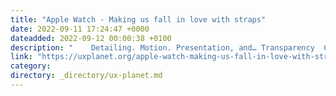 ```yaml
---
title: "Apple Watch - Making us fall in love with straps"
date: 2022-09-11 17:24:47 +0000
dateadded: 2022-09-12 00:00:38 +0100
description: "    Detailing. Motion. Presentation, and… Transparency  Continue reading on UX Planet »  "
link: "https://uxplanet.org/apple-watch-making-us-fall-in-love-with-straps-aad3ac07737?source=rss----819cc2aaeee0---4"
category:
directory: _directory/ux-planet.md
---
```

